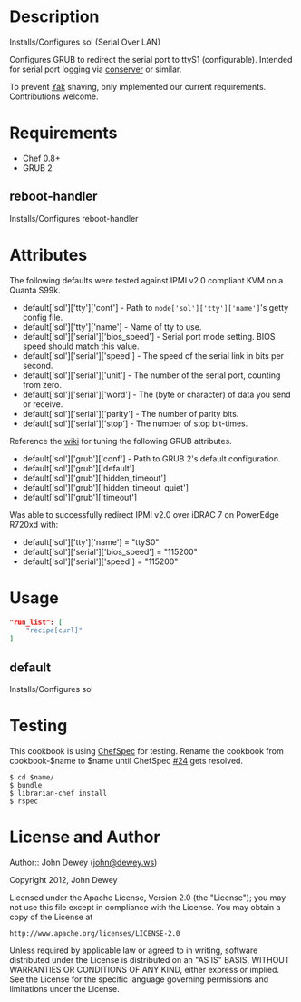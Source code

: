 Description
===========

Installs/Configures sol (Serial Over LAN)

Configures GRUB to redirect the serial port to ttyS1 (configurable).  Intended for serial port logging via [conserver](http://www.conserver.com) or similar.

To prevent [Yak](http://en.wiktionary.org/wiki/yak_shaving) shaving, only implemented our current requirements.  Contributions welcome.

Requirements
============

* Chef 0.8+
* GRUB 2

reboot-handler
----

Installs/Configures reboot-handler

Attributes
==========

The following defaults were tested against IPMI v2.0 compliant KVM on a Quanta S99k.

* default['sol']['tty']['conf'] - Path to `node['sol']['tty']['name']`'s getty config file.
* default['sol']['tty']['name'] - Name of tty to use.
* default['sol']['serial']['bios_speed'] - Serial port mode setting.  BIOS speed should match this value.
* default['sol']['serial']['speed'] - The speed of the serial link in bits per second.
* default['sol']['serial']['unit'] - The number of the serial port, counting from zero.
* default['sol']['serial']['word'] - The (byte or character) of data you send or receive.
* default['sol']['serial']['parity'] - The number of parity bits.
* default['sol']['serial']['stop'] -  The number of stop bit-times.

Reference the [wiki](https://help.ubuntu.com/community/Grub2) for tuning the following GRUB attributes.

* default['sol']['grub']['conf'] - Path to GRUB 2's default configuration.
* default['sol']['grub']['default']
* default['sol']['grub']['hidden_timeout']
* default['sol']['grub']['hidden_timeout_quiet']
* default['sol']['grub']['timeout']

Was able to successfully redirect IPMI v2.0 over iDRAC 7 on PowerEdge R720xd with:

* default['sol']['tty']['name'] = "ttyS0"
* default['sol']['serial']['bios_speed'] = "115200"
* default['sol']['serial']['speed'] = "115200"

Usage
=====

```json
"run_list": [
    "recipe[curl]"
]
```

default
----

Installs/Configures sol

Testing
=====

This cookbook is using [ChefSpec](https://github.com/acrmp/chefspec) for testing.
Rename the cookbook from cookbook-$name to $name until ChefSpec [#24](https://github.com/acrmp/chefspec/issues/24) gets resolved.

    $ cd $name/
    $ bundle
    $ librarian-chef install
    $ rspec

License and Author
==================

Author:: John Dewey (<john@dewey.ws>)

Copyright 2012, John Dewey

Licensed under the Apache License, Version 2.0 (the "License");
you may not use this file except in compliance with the License.
You may obtain a copy of the License at

    http://www.apache.org/licenses/LICENSE-2.0

Unless required by applicable law or agreed to in writing, software
distributed under the License is distributed on an "AS IS" BASIS,
WITHOUT WARRANTIES OR CONDITIONS OF ANY KIND, either express or implied.
See the License for the specific language governing permissions and
limitations under the License.
